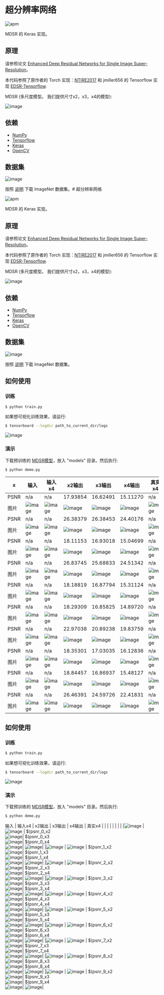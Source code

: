 # 超分辨率网络

![apm](https://img.shields.io/apm/l/vim-mode.svg)

MDSR 的 Keras 实现。

## 原理

请参照论文 [Enhanced Deep Residual Networks for Single Image Super-Resolution](https://arxiv.org/pdf/1707.02921.pdf)。

本代码参照了原作者的 Torch 实现：[NTIRE2017](https://github.com/LimBee/NTIRE2017) 和 jmiller656 的 Tensorflow 实现 [EDSR-Tensorflow](https://github.com/jmiller656/EDSR-Tensorflow).

MDSR (多尺度模型。 我们提供尺寸x2，x3，x4的模型):

![image](https://github.com/foamliu/MDSR/raw/master/images/MDSR.png)

## 依赖
- [NumPy](http://docs.scipy.org/doc/numpy-1.10.1/user/install.html)
- [Tensorflow](https://www.tensorflow.org/versions/r0.8/get_started/os_setup.html)
- [Keras](https://keras.io/#installation)
- [OpenCV](https://opencv-python-tutroals.readthedocs.io/en/latest/)

## 数据集

![image](https://github.com/foamliu/MDSR/raw/master/images/imagenet.png)

按照 [说明](https://github.com/foamliu/ImageNet-Downloader) 下载 ImageNet 数据集。# 超分辨率网络

![apm](https://img.shields.io/apm/l/vim-mode.svg)

MDSR 的 Keras 实现。

## 原理

请参照论文 [Enhanced Deep Residual Networks for Single Image Super-Resolution](https://arxiv.org/pdf/1707.02921.pdf)。

本代码参照了原作者的 Torch 实现：[NTIRE2017](https://github.com/LimBee/NTIRE2017) 和 jmiller656 的 Tensorflow 实现 [EDSR-Tensorflow](https://github.com/jmiller656/EDSR-Tensorflow).

MDSR (多尺度模型。 我们提供尺寸x2，x3，x4的模型):

![image](https://github.com/foamliu/MDSR/raw/master/images/MDSR.png)

## 依赖
- [NumPy](http://docs.scipy.org/doc/numpy-1.10.1/user/install.html)
- [Tensorflow](https://www.tensorflow.org/versions/r0.8/get_started/os_setup.html)
- [Keras](https://keras.io/#installation)
- [OpenCV](https://opencv-python-tutroals.readthedocs.io/en/latest/)

## 数据集

![image](https://github.com/foamliu/MDSR/raw/master/images/imagenet.png)

按照 [说明](https://github.com/foamliu/ImageNet-Downloader) 下载 ImageNet 数据集。


## 如何使用


### 训练
```bash
$ python train.py
```

如果想可视化训练效果，请运行:
```bash
$ tensorboard --logdir path_to_current_dir/logs
```

![image](https://github.com/foamliu/MDSR/raw/master/images/learning_curve.png)

### 演示

下载预训练的 [MDSR模型](https://github.com/foamliu/MDSR/releases/download/v1.0/model.16-21.4264.hdf5)，放入 "models" 目录。然后执行:


```bash
$ python demo.py
```

|x|输入|输入x4|x2输出|x3输出|x4输出|真实x4|
|---|---|---|---|---|---|---|
|PSNR|n/a|n/a|17.93854|16.62491|15.11270|n/a|
|图片|![image](https://github.com/foamliu/MDSR/raw/master/images/0_input.png)|![image](https://github.com/foamliu/MDSR/raw/master/images/0_input_x4.png)|![image](https://github.com/foamliu/MDSR/raw/master/images/0_out_x2.png)|![image](https://github.com/foamliu/MDSR/raw/master/images/0_out_x3.png)|![image](https://github.com/foamliu/MDSR/raw/master/images/0_out_x4.png)|![image](https://github.com/foamliu/MDSR/raw/master/images/0_gt.png)|
|PSNR|n/a|n/a|26.38379|26.38453|24.40176|n/a|
|图片|![image](https://github.com/foamliu/MDSR/raw/master/images/1_input.png)|![image](https://github.com/foamliu/MDSR/raw/master/images/1_input_x4.png)|![image](https://github.com/foamliu/MDSR/raw/master/images/1_out_x2.png)|![image](https://github.com/foamliu/MDSR/raw/master/images/1_out_x3.png)|![image](https://github.com/foamliu/MDSR/raw/master/images/1_out_x4.png)|![image](https://github.com/foamliu/MDSR/raw/master/images/1_gt.png)|
|PSNR|n/a|n/a|18.11153|16.93018|15.04699|n/a|
|图片|![image](https://github.com/foamliu/MDSR/raw/master/images/2_input.png)|![image](https://github.com/foamliu/MDSR/raw/master/images/2_input_x4.png)|![image](https://github.com/foamliu/MDSR/raw/master/images/2_out_x2.png)|![image](https://github.com/foamliu/MDSR/raw/master/images/2_out_x3.png)|![image](https://github.com/foamliu/MDSR/raw/master/images/2_out_x4.png)|![image](https://github.com/foamliu/MDSR/raw/master/images/2_gt.png)|
|PSNR|n/a|n/a|26.83745|25.68833|24.51342|n/a|
|图片|![image](https://github.com/foamliu/MDSR/raw/master/images/3_input.png)|![image](https://github.com/foamliu/MDSR/raw/master/images/3_input_x4.png)|![image](https://github.com/foamliu/MDSR/raw/master/images/3_out_x2.png)|![image](https://github.com/foamliu/MDSR/raw/master/images/3_out_x3.png)|![image](https://github.com/foamliu/MDSR/raw/master/images/3_out_x4.png)|![image](https://github.com/foamliu/MDSR/raw/master/images/3_gt.png)|
|PSNR|n/a|n/a|18.18819|16.87794|15.31124|n/a|
|图片|![image](https://github.com/foamliu/MDSR/raw/master/images/4_input.png)|![image](https://github.com/foamliu/MDSR/raw/master/images/4_input_x4.png)|![image](https://github.com/foamliu/MDSR/raw/master/images/4_out_x2.png)|![image](https://github.com/foamliu/MDSR/raw/master/images/4_out_x3.png)|![image](https://github.com/foamliu/MDSR/raw/master/images/4_out_x4.png)|![image](https://github.com/foamliu/MDSR/raw/master/images/4_gt.png)|
|PSNR|n/a|n/a|18.29309|16.85825|14.89720|n/a|
|图片|![image](https://github.com/foamliu/MDSR/raw/master/images/5_input.png)|![image](https://github.com/foamliu/MDSR/raw/master/images/5_input_x4.png)|![image](https://github.com/foamliu/MDSR/raw/master/images/5_out_x2.png)|![image](https://github.com/foamliu/MDSR/raw/master/images/5_out_x3.png)|![image](https://github.com/foamliu/MDSR/raw/master/images/5_out_x4.png)|![image](https://github.com/foamliu/MDSR/raw/master/images/5_gt.png)|
|PSNR|n/a|n/a|22.97038|20.89238|19.83759|n/a|
|图片|![image](https://github.com/foamliu/MDSR/raw/master/images/6_input.png)|![image](https://github.com/foamliu/MDSR/raw/master/images/6_input_x4.png)|![image](https://github.com/foamliu/MDSR/raw/master/images/6_out_x2.png)|![image](https://github.com/foamliu/MDSR/raw/master/images/6_out_x3.png)|![image](https://github.com/foamliu/MDSR/raw/master/images/6_out_x4.png)|![image](https://github.com/foamliu/MDSR/raw/master/images/6_gt.png)|
|PSNR|n/a|n/a|18.35301|17.03035|16.12836|n/a|
|图片|![image](https://github.com/foamliu/MDSR/raw/master/images/7_input.png)|![image](https://github.com/foamliu/MDSR/raw/master/images/7_input_x4.png)|![image](https://github.com/foamliu/MDSR/raw/master/images/7_out_x2.png)|![image](https://github.com/foamliu/MDSR/raw/master/images/7_out_x3.png)|![image](https://github.com/foamliu/MDSR/raw/master/images/7_out_x4.png)|![image](https://github.com/foamliu/MDSR/raw/master/images/7_gt.png)|
|PSNR|n/a|n/a|18.84457|16.86937|15.48127|n/a|
|图片|![image](https://github.com/foamliu/MDSR/raw/master/images/8_input.png)|![image](https://github.com/foamliu/MDSR/raw/master/images/8_input_x4.png)|![image](https://github.com/foamliu/MDSR/raw/master/images/8_out_x2.png)|![image](https://github.com/foamliu/MDSR/raw/master/images/8_out_x3.png)|![image](https://github.com/foamliu/MDSR/raw/master/images/8_out_x4.png)|![image](https://github.com/foamliu/MDSR/raw/master/images/8_gt.png)|
|PSNR|n/a|n/a|26.46391|24.59726|22.41831|n/a|
|图片|![image](https://github.com/foamliu/MDSR/raw/master/images/9_input.png)|![image](https://github.com/foamliu/MDSR/raw/master/images/9_input_x4.png)|![image](https://github.com/foamliu/MDSR/raw/master/images/9_out_x2.png)|![image](https://github.com/foamliu/MDSR/raw/master/images/9_out_x3.png)|![image](https://github.com/foamliu/MDSR/raw/master/images/9_out_x4.png)|![image](https://github.com/foamliu/MDSR/raw/master/images/9_gt.png)|



## 如何使用


### 训练
```bash
$ python train.py
```

如果想可视化训练效果，请运行:
```bash
$ tensorboard --logdir path_to_current_dir/logs
```

![image](https://github.com/foamliu/MDSR/raw/master/images/learning_curve.png)

### 演示

下载预训练的 [MDSR模型](https://github.com/foamliu/MDSR/releases/download/v1.0/model.16-21.4264.hdf5)，放入 "models" 目录。然后执行:


```bash
$ python demo.py
```

输入 | 输入x4 | x2输出 | x3输出 | x4输出 | 真实x4 |
| | | | | | |
|![image](https://github.com/foamliu/MDSR/raw/master/images/0_input.png) | ![image](https://github.com/foamliu/MDSR/raw/master/images/0_input_x4.png) | $(psnr_0_x2 <br> ![image](https://github.com/foamliu/MDSR/raw/master/images/0_out_x2.png)| $(psnr_0_x3 <br> ![image](https://github.com/foamliu/MDSR/raw/master/images/0_out_x3.png)| $(psnr_0_x4 <br> ![image](https://github.com/foamliu/MDSR/raw/master/images/0_out_x4.png)| ![image](https://github.com/foamliu/MDSR/raw/master/images/0_gt.png)|
|![image](https://github.com/foamliu/MDSR/raw/master/images/1_input.png) | ![image](https://github.com/foamliu/MDSR/raw/master/images/1_input_x4.png) | $(psnr_1_x2 <br> ![image](https://github.com/foamliu/MDSR/raw/master/images/1_out_x2.png)| $(psnr_1_x3 <br> ![image](https://github.com/foamliu/MDSR/raw/master/images/1_out_x3.png)| $(psnr_1_x4 <br> ![image](https://github.com/foamliu/MDSR/raw/master/images/1_out_x4.png)| ![image](https://github.com/foamliu/MDSR/raw/master/images/1_gt.png)|
|![image](https://github.com/foamliu/MDSR/raw/master/images/2_input.png) | ![image](https://github.com/foamliu/MDSR/raw/master/images/2_input_x4.png) | $(psnr_2_x2 <br> ![image](https://github.com/foamliu/MDSR/raw/master/images/2_out_x2.png)| $(psnr_2_x3 <br> ![image](https://github.com/foamliu/MDSR/raw/master/images/2_out_x3.png)| $(psnr_2_x4 <br> ![image](https://github.com/foamliu/MDSR/raw/master/images/2_out_x4.png)| ![image](https://github.com/foamliu/MDSR/raw/master/images/2_gt.png)|
|![image](https://github.com/foamliu/MDSR/raw/master/images/3_input.png) | ![image](https://github.com/foamliu/MDSR/raw/master/images/3_input_x4.png) | $(psnr_3_x2 <br> ![image](https://github.com/foamliu/MDSR/raw/master/images/3_out_x2.png)| $(psnr_3_x3 <br> ![image](https://github.com/foamliu/MDSR/raw/master/images/3_out_x3.png)| $(psnr_3_x4 <br> ![image](https://github.com/foamliu/MDSR/raw/master/images/3_out_x4.png)| ![image](https://github.com/foamliu/MDSR/raw/master/images/3_gt.png)|
|![image](https://github.com/foamliu/MDSR/raw/master/images/4_input.png) | ![image](https://github.com/foamliu/MDSR/raw/master/images/4_input_x4.png) | $(psnr_4_x2 <br> ![image](https://github.com/foamliu/MDSR/raw/master/images/4_out_x2.png)| $(psnr_4_x3 <br> ![image](https://github.com/foamliu/MDSR/raw/master/images/4_out_x3.png)| $(psnr_4_x4 <br> ![image](https://github.com/foamliu/MDSR/raw/master/images/4_out_x4.png)| ![image](https://github.com/foamliu/MDSR/raw/master/images/4_gt.png)|
|![image](https://github.com/foamliu/MDSR/raw/master/images/5_input.png) | ![image](https://github.com/foamliu/MDSR/raw/master/images/5_input_x4.png) | $(psnr_5_x2 <br> ![image](https://github.com/foamliu/MDSR/raw/master/images/5_out_x2.png)| $(psnr_5_x3 <br> ![image](https://github.com/foamliu/MDSR/raw/master/images/5_out_x3.png)| $(psnr_5_x4 <br> ![image](https://github.com/foamliu/MDSR/raw/master/images/5_out_x4.png)| ![image](https://github.com/foamliu/MDSR/raw/master/images/5_gt.png)|
|![image](https://github.com/foamliu/MDSR/raw/master/images/6_input.png) | ![image](https://github.com/foamliu/MDSR/raw/master/images/6_input_x4.png) | $(psnr_6_x2 <br> ![image](https://github.com/foamliu/MDSR/raw/master/images/6_out_x2.png)| $(psnr_6_x3 <br> ![image](https://github.com/foamliu/MDSR/raw/master/images/6_out_x3.png)| $(psnr_6_x4 <br> ![image](https://github.com/foamliu/MDSR/raw/master/images/6_out_x4.png)| ![image](https://github.com/foamliu/MDSR/raw/master/images/6_gt.png)|
|![image](https://github.com/foamliu/MDSR/raw/master/images/7_input.png) | ![image](https://github.com/foamliu/MDSR/raw/master/images/7_input_x4.png) | $(psnr_7_x2 <br> ![image](https://github.com/foamliu/MDSR/raw/master/images/7_out_x2.png)| $(psnr_7_x3 <br> ![image](https://github.com/foamliu/MDSR/raw/master/images/7_out_x3.png)| $(psnr_7_x4 <br> ![image](https://github.com/foamliu/MDSR/raw/master/images/7_out_x4.png)| ![image](https://github.com/foamliu/MDSR/raw/master/images/7_gt.png)|
|![image](https://github.com/foamliu/MDSR/raw/master/images/8_input.png) | ![image](https://github.com/foamliu/MDSR/raw/master/images/8_input_x4.png) | $(psnr_8_x2 <br> ![image](https://github.com/foamliu/MDSR/raw/master/images/8_out_x2.png)| $(psnr_8_x3 <br> ![image](https://github.com/foamliu/MDSR/raw/master/images/8_out_x3.png)| $(psnr_8_x4 <br> ![image](https://github.com/foamliu/MDSR/raw/master/images/8_out_x4.png)| ![image](https://github.com/foamliu/MDSR/raw/master/images/8_gt.png)|
|![image](https://github.com/foamliu/MDSR/raw/master/images/9_input.png) | ![image](https://github.com/foamliu/MDSR/raw/master/images/9_input_x4.png) | $(psnr_9_x2 <br> ![image](https://github.com/foamliu/MDSR/raw/master/images/9_out_x2.png)| $(psnr_9_x3 <br> ![image](https://github.com/foamliu/MDSR/raw/master/images/9_out_x3.png)| $(psnr_9_x4 <br> ![image](https://github.com/foamliu/MDSR/raw/master/images/9_out_x4.png)| ![image](https://github.com/foamliu/MDSR/raw/master/images/9_gt.png)|
